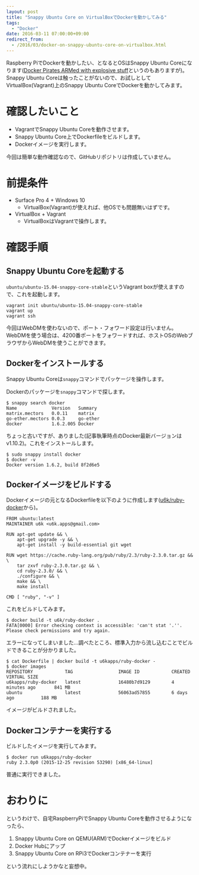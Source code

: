 ```yaml
---
layout: post
title: "Snappy Ubuntu Core on VirtualBoxでDockerを動かしてみる"
tags:
  - "Docker"
date: 2016-03-11 07:00:00+09:00
redirect_from:
  - /2016/03/docker-on-snappy-ubuntu-core-on-virtualbox.html
---
```


Raspberry PiでDockerを動かしたい、となるとOSはSnappy Ubuntu Coreになります([Docker Pirates ARMed with explosive stuff](http://blog.hypriot.com/)というのもありますが)。Snappy Ubuntu Coreは触ったことがないので、お試しとしてVirtualBox(Vagrant)上のSnappy Ubuntu CoreでDockerを動かしてみます。

<!-- more -->

# 確認したいこと

* VagrantでSnappy Ubuntu Coreを動作させます。
* Snappy Ubuntu Core上でDockerfileをビルドします。
* Dockerイメージを実行します。

今回は簡単な動作確認なので、GitHubリポジトリは作成していません。

# 前提条件

* Surface Pro 4 + Windows 10
    * VirtualBox(Vagrant)が使えれば、他OSでも問題無いはずです。
* VirtualBox + Vagrant
    * VirtualBoxはVagrantで操作します。

# 確認手順

## Snappy Ubuntu Coreを起動する

`ubuntu/ubuntu-15.04-snappy-core-stable`というVagrant boxが使えますので、これを起動します。

```
vagrant init ubuntu/ubuntu-15.04-snappy-core-stable
vagrant up
vagrant ssh
```

今回はWebDMを使わないので、ポート・フォワード設定は行いません。WebDMを使う場合は、4200番ポートをフォワードすれば、ホストOSのWebブラウザからWebDMを使うことができます。

## Dockerをインストールする

Snappy Ubuntu Coreは`snappy`コマンドでパッケージを操作します。

Dockerのパッケージを`snappy`コマンドで探します。

```
$ snappy search docker
Name             Version   Summary
matrix.mectors   0.0.11    matrix
go-ether.mectors 0.0.3     go-ether
docker           1.6.2.005 Docker
```

ちょっと古いですが、ありました(記事執筆時点のDocker最新バージョンはv1.10.2)。これをインストールします。

```
$ sudo snappy install docker
$ docker -v
Docker version 1.6.2, build 8f2d6e5
```

## Dockerイメージをビルドする

Dockerイメージの元となるDockerfileを以下のように作成します([u6k/ruby-docker](https://github.com/u6k/ruby-docker)から)。

```
FROM ubuntu:latest
MAINTAINER u6k <u6k.apps@gmail.com>

RUN apt-get update && \
    apt-get upgrade -y && \
    apt-get install -y build-essential git wget

RUN wget https://cache.ruby-lang.org/pub/ruby/2.3/ruby-2.3.0.tar.gz && \
    tar zxvf ruby-2.3.0.tar.gz && \
    cd ruby-2.3.0/ && \
    ./configure && \
    make && \
    make install

CMD [ "ruby", "-v" ]
```

これをビルドしてみます。

```
$ docker build -t u6k/ruby-docker .
FATA[0000] Error checking context is accessible: 'can't stat '.''. Please check permissions and try again.
```

エラーになってしまいました…調べたところ、標準入力から流し込むことでビルドできることが分かりました。

```
$ cat Dockerfile | docker build -t u6kapps/ruby-docker -
$ docker images
REPOSITORY            TAG                 IMAGE ID            CREATED             VIRTUAL SIZE
u6kapps/ruby-docker   latest              16480b7d9129        4 minutes ago       841 MB
ubuntu                latest              56063ad57855        6 days ago          188 MB
```

イメージがビルドされました。

## Dockerコンテナーを実行する

ビルドしたイメージを実行してみます。

```
$ docker run u6kapps/ruby-docker
ruby 2.3.0p0 (2015-12-25 revision 53290) [x86_64-linux]
```

普通に実行できました。

# おわりに

というわけで、自宅RaspberryPiでSnappy Ubuntu Coreを動作させるようになったら、

1. Snappy Ubuntu Core on QEMU(ARM)でDockerイメージをビルド
1. Docker Hubにアップ
1. Snappy Ubuntu Core on RPi3でDockerコンテナーを実行

という流れにしようかなと妄想中。

